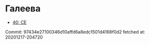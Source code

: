 # Галеева
- [40: CE](40.md)

Commit: 97434e27100346d10affd6a8edc1501d4168f0d2
 fetched at: 20201217-204720
